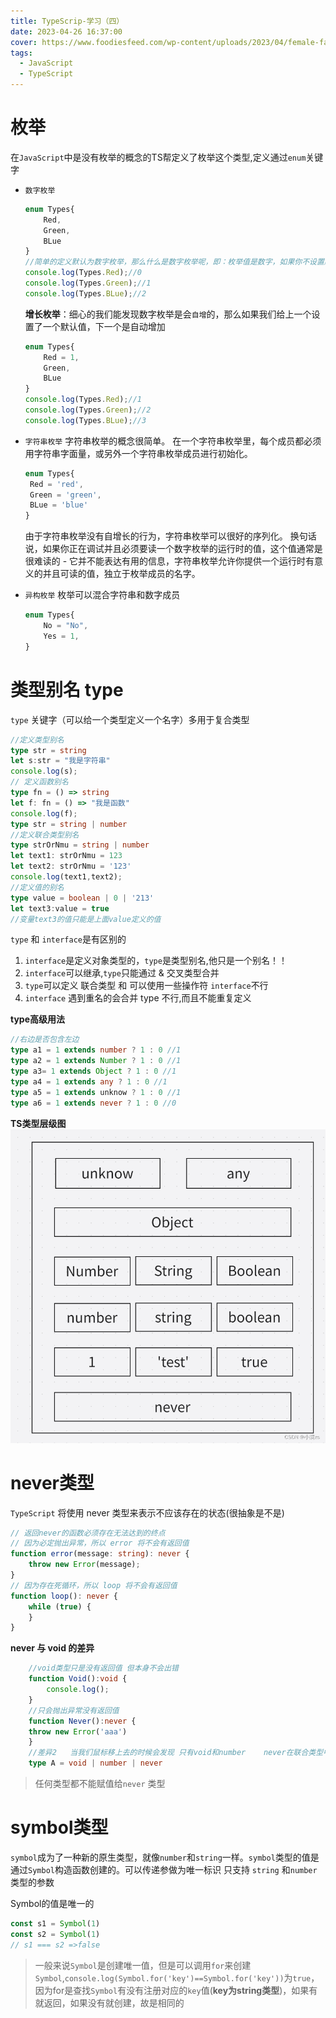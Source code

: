 ```yaml
---
title: TypeScrip-学习（四）
date: 2023-04-26 16:37:00
cover: https://www.foodiesfeed.com/wp-content/uploads/2023/04/female-farmer-holding-sign-board.jpg
tags:
  - JavaScript
  - TypeScript
---
```


# 枚举

在`JavaScript`中是没有枚举的概念的TS帮定义了枚举这个类型,定义通过`enum`关键字

- `数字枚举`

    ```ts
    enum Types{
        Red,
        Green,
        BLue
    }
    //简单的定义默认为数字枚举，那么什么是数字枚举呢，即：枚举值是数字，如果你不设置默认值，那么每一个组员默认都是从0开始的自增数
    console.log(Types.Red);//0
    console.log(Types.Green);//1
    console.log(Types.BLue);//2
    ```

    **增长枚举**：细心的我们能发现数字枚举是会`自增`的，那么如果我们给上一个设置了一个默认值，下一个是自动增加

    ```ts
    enum Types{
        Red = 1,
        Green,
        BLue
    }
    console.log(Types.Red);//1
    console.log(Types.Green);//2
    console.log(Types.BLue);//3
    ```

- `字符串枚举`
   字符串枚举的概念很简单。 在一个字符串枚举里，每个成员都必须用字符串字面量，或另外一个字符串枚举成员进行初始化。

   ```ts
   enum Types{
    Red = 'red',
    Green = 'green',
    BLue = 'blue'
   }
   ```

   由于字符串枚举没有自增长的行为，字符串枚举可以很好的序列化。 换句话说，如果你正在调试并且必须要读一个数字枚举的运行时的值，这个值通常是很难读的 - 它并不能表达有用的信息，字符串枚举允许你提供一个运行时有意义的并且可读的值，独立于枚举成员的名字。
- `异构枚举`
    枚举可以混合字符串和数字成员

    ```ts
    enum Types{
        No = "No",
        Yes = 1,
    }
    ```

# 类型别名 type

`type` 关键字（可以给一个类型定义一个名字）多用于复合类型

```ts
//定义类型别名
type str = string
let s:str = "我是字符串"
console.log(s);
// 定义函数别名
type fn = () => string
let f: fn = () => "我是函数"
console.log(f);
type str = string | number
//定义联合类型别名
type strOrNmu = string | number
let text1: strOrNmu = 123
let text2: strOrNmu = '123'
console.log(text1,text2);
//定义值的别名
type value = boolean | 0 | '213'
let text3:value = true
//变量text3的值只能是上面value定义的值
```

`type` 和 `interface`是有区别的

1. `interface`是定义对象类型的，`type`是类型别名,他只是一个别名！！
2. `interface`可以继承,`type`只能通过 & 交叉类型合并
3. `type`可以定义 联合类型 和 可以使用一些操作符 `interface`不行
4. `interface` 遇到重名的会合并 type 不行,而且不能重复定义

**type高级用法**

```ts
//右边是否包含左边
type a1 = 1 extends number ? 1 : 0 //1
type a2 = 1 extends Number ? 1 : 0 //1
type a3= 1 extends Object ? 1 : 0 //1
type a4 = 1 extends any ? 1 : 0 //1
type a5 = 1 extends unknow ? 1 : 0 //1
type a6 = 1 extends never ? 1 : 0 //0
```

**TS类型层级图**
![GIF](/img/postImg/tsLevel.png)

# never类型

`TypeScript` 将使用 never 类型来表示不应该存在的状态(很抽象是不是)

```ts
// 返回never的函数必须存在无法达到的终点
// 因为必定抛出异常，所以 error 将不会有返回值
function error(message: string): never {
    throw new Error(message);
}
// 因为存在死循环，所以 loop 将不会有返回值
function loop(): never {
    while (true) {
    }
}
```

**never 与 void 的差异**

```ts
    //void类型只是没有返回值 但本身不会出错
    function Void():void {
        console.log();
    }
    //只会抛出异常没有返回值
    function Never():never {
    throw new Error('aaa')
    }
    //差异2   当我们鼠标移上去的时候会发现 只有void和number    never在联合类型中会被直接移除
    type A = void | number | never
```

>任何类型都不能赋值给`never` 类型

# symbol类型

`symbol`成为了一种新的原生类型，就像`number`和`string`一样。`symbol`类型的值是通过`Symbol`构造函数创建的。可以传递参做为唯一标识 只支持 `string` 和`number`类型的参数

Symbol的值是唯一的

```ts
const s1 = Symbol(1)
const s2 = Symbol(1)
// s1 === s2 =>false
```

>一般来说`Symbol`是创建唯一值，但是可以调用`for`来创建`Symbol`,`console.log(Symbol.for('key')==Symbol.for('key'))`为`true`，因为for是查找`Symbol`有没有注册对应的`key`值(**key为string类型**)，如果有就返回，如果没有就创建，故是相同的
